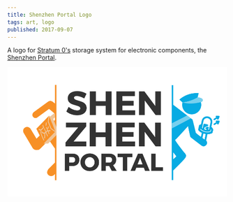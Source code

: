 ```yaml
---
title: Shenzhen Portal Logo
tags: art, logo
published: 2017-09-07
---
```


A logo for [Stratum 0's](https://stratum0.org) storage system for electronic components, the [Shenzhen Portal](https://stratum0.org/wiki/Shenzhen-Portal).

![A chinese postman, delivering a giant LED, running through a dimensional Portal](shenzhen-portal-logo.svg)
